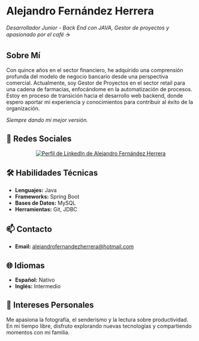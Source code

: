 # Alejandro Fernández Herrera
*Desarrollador Junior - Back End con JAVA, Gestor de proyectos y apasionado por el café ☕*

## Sobre Mí
Con quince años en el sector financiero, he adquirido una comprensión profunda del modelo de negocio bancario desde una perspectiva comercial. Actualmente, soy Gestor de Proyectos en el sector retail para una cadena de farmacias, enfocándome en la automatización de procesos. Estoy en proceso de transición hacia el desarrollo web backend, donde espero aportar mi experiencia y conocimientos para contribuir al éxito de la organización.

*Siempre dando mi mejor versión.*

## 📌 Redes Sociales
<p align="center">
  <a href="https://www.linkedin.com/in/alejandrofernandezherrera" target="_blank">
    <img src="https://img.shields.io/badge/LinkedIn-Alejandro%20Fernández%20Herrera-blue?style=for-the-badge&logo=linkedin" alt="Perfil de LinkedIn de Alejandro Fernández Herrera"/>
  </a>
  <!-- *** -->
</p>

## 🛠 Habilidades Técnicas
- **Lenguajes:** Java
- **Frameworks:** Spring Boot
- **Bases de Datos:** MySQL
- **Herramientas:** Git, JDBC

## 📫 Contacto
- **Email:** [alejandrofernandezherrera@hotmail.com](mailto:alejandrofernandezherrera@hotmail.com)
<!-- *** -->

## 🌐 Idiomas
- **Español:** Nativo
- **Inglés:** Intermedio

## 🎯 Intereses Personales
Me apasiona la fotografía, el senderismo y la lectura sobre productividad. En mi tiempo libre, disfruto explorando nuevas tecnologías y compartiendo momentos con mi familia.
